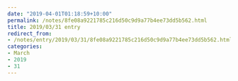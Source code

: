 ```yaml
---
date: "2019-04-01T01:18:59+10:00"
permalink: /notes/8fe08a9221785c216d50c9d9a77b4ee73dd5b562.html
title: 2019/03/31 entry
redirect_from:
- /notes/entry/2019/03/31/8fe08a9221785c216d50c9d9a77b4ee73dd5b562.html
categories:
- March
- 2019
- 31
---
```

